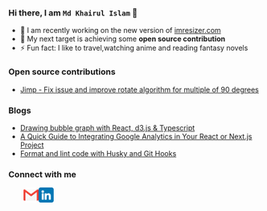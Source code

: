 ### Hi there, I am `Md Khairul Islam` 👋
- 🔭 I am recently working on the new version of [imresizer.com](https://imresizer.com)
- 🌱 My next target is achieving some **open source contribution**
- ⚡ Fun fact: I like to travel,watching anime and reading fantasy novels


### Open source contributions
- [Jimp - Fix issue and improve rotate algorithm for multiple of 90 degrees](https://github.com/jimp-dev/jimp/pull/1209/files)


### Blogs
- [Drawing bubble graph with React, d3.js & Typescript](https://dev.to/blac_kturtle/drawing-bubble-graph-with-react-d3js-typescript-2plh)
- [A Quick Guide to Integrating Google Analytics in Your React or Next.js Project](https://medium.com/@jonys.mailbox/how-to-add-google-analytics-in-your-next-js-project-in-less-than-2-minutes-d7afe8e4b93)
- [Format and lint code with Husky and Git Hooks](https://medium.com/@jonys.mailbox/automatically-format-and-lint-code-before-git-commit-in-any-javascript-project-8128520d08c5)

### Connect with me

[<img align="left" height="30px" src="./images/gmail.png" alt="Gmail" style='padding-left: 30px'/>](mailto:jony.du.12.12.12@email.com)

[<img align="left" height="30px" src="./images/linkedin.png" alt="Linkedin" />](https://www.linkedin.com/in/md-khairul-islam-jony)


<br />



<!--
**black-turtle/black-turtle** is a ✨ _special_ ✨ repository because its `README.md` (this file) appears on your GitHub profile.

Here are some ideas to get you started:

- 🔭 I’m currently working on ...
- 🌱 I’m currently learning ...
- 👯 I’m looking to collaborate on ...
- 🤔 I’m looking for help with ...
- 💬 Ask me about ...
- 📫 How to reach me: ...
- 😄 Pronouns: ...
- ⚡ Fun fact: ...
-->
